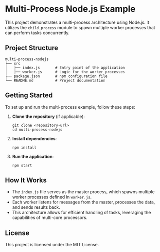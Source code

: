 # Multi-Process Node.js Example

This project demonstrates a multi-process architecture using Node.js. It utilizes the `child_process` module to spawn multiple worker processes that can perform tasks concurrently.

## Project Structure

```
multi-process-nodejs
├── src
│   ├── index.js       # Entry point of the application
│   ├── worker.js      # Logic for the worker processes
├── package.json       # npm configuration file
└── README.md          # Project documentation
```

## Getting Started

To set up and run the multi-process example, follow these steps:

1. **Clone the repository** (if applicable):
   ```
   git clone <repository-url>
   cd multi-process-nodejs
   ```

2. **Install dependencies**:
   ```
   npm install
   ```

3. **Run the application**:
   ```
   npm start
   ```

## How It Works

- The `index.js` file serves as the master process, which spawns multiple worker processes defined in `worker.js`.
- Each worker listens for messages from the master, processes the data, and sends results back.
- This architecture allows for efficient handling of tasks, leveraging the capabilities of multi-core processors.

## License

This project is licensed under the MIT License.